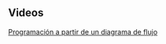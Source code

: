 ## Videos ##

[Programación a partir de un diagrama de flujo](https://www.youtube.com/watch?v=l7s8n6ArFPE)
